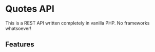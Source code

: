 # Quotes API

This is a REST API written completely in vanilla PHP. No frameworks whatsoever!

## Features
